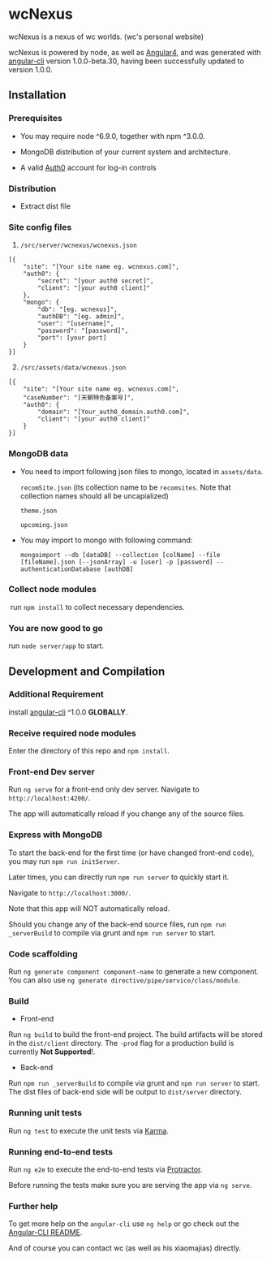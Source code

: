 # wcNexus

wcNexus is a nexus of wc worlds. (wc's personal website)

wcNexus is powered by node, as well as [Angular4](https://github.com/angular/angular), and was generated with [angular-cli](https://github.com/angular/angular-cli) version 1.0.0-beta.30, having been successfully updated to version 1.0.0.

## Installation

  ### Prerequisites

  - You may require node ^6.9.0, together with npm ^3.0.0.

  - MongoDB distribution of your current system and architecture.

  - A valid [Auth0](https://auth0.com/) account for log-in controls

  ### Distribution

  - Extract dist file

  ### Site config files

  1. `/src/server/wcnexus/wcnexus.json`

  ```
  [{
      "site": "[Your site name eg. wcnexus.com]",
      "auth0": {
          "secret": "[your auth0 secret]",
          "client": "[your auth0 client]"
      },
      "mongo": {
          "db": "[eg. wcnexus]",
          "authDB": "[eg. admin]",
          "user": "[username]",
          "password": "[password]",
          "port": [your port]
      }
  }]
  ```
  2. `/src/assets/data/wcnexus.json`


  ```
  [{
      "site": "[Your site name eg. wcnexus.com]",
      "caseNumber": "[天朝特色备案号]",
      "auth0": {
          "domain": "[Your_auth0_domain.auth0.com]",
          "client": "[your auth0 client]"
      }
  }]
  ```

  ### MongoDB data

  - You need to import following json files to mongo, located in `assets/data`.

    `recomSite.json`  (its collection name to be `recomsites`. Note that collection names should all be uncapialized)

    `theme.json`

    `upcoming.json`

  - You may import to mongo with following command:

    `mongoimport --db [dataDB] --collection [colName] --file [fileName].json [--jsonArray] -u [user] -p [password] --authenticationDatabase [authDB]`
    
    
### Collect node modules
  
  run `npm install` to collect necessary dependencies.
  
  ### You are now good to go

  run `node server/app` to start.

## Development and Compilation

  ### Additional Requirement
  install [angular-cli](https://github.com/angular/angular-cli) ^1.0.0 **GLOBALLY**.

  ### Receive required node modules

  Enter the directory of this repo and `npm install`.

  ### Front-end Dev server
  Run `ng serve` for a front-end only dev server. Navigate to `http://localhost:4200/`.

  The app will automatically reload if you change any of the source files.

  ### Express with MongoDB

  To start the back-end for the first time (or have changed front-end code), you may run `npm run initServer`.

  Later times, you can directly run `npm run server` to quickly start it.

  Navigate to `http://localhost:3000/`. 

  Note that this app will NOT automatically reload.

  Should you change any of the back-end source files, run `npm run _serverBuild` to compile via grunt and `npm run server` to start.

  ### Code scaffolding

  Run `ng generate component component-name` to generate a new component. You can also use `ng generate directive/pipe/service/class/module`.

  ### Build

  - Front-end

  Run `ng build` to build the front-end project. The build artifacts will be stored in the `dist/client` directory. The `-prod` flag for a production build is currently **Not Supported**!.

  - Back-end

  Run `npm run _serverBuild` to compile via grunt and `npm run server` to start. The dist files of back-end side will be output to `dist/server` directory.

  ### Running unit tests

  Run `ng test` to execute the unit tests via [Karma](https://karma-runner.github.io).

  ### Running end-to-end tests

  Run `ng e2e` to execute the end-to-end tests via [Protractor](http://www.protractortest.org/).

  Before running the tests make sure you are serving the app via `ng serve`.

  ### Further help

  To get more help on the `angular-cli` use `ng help` or go check out the [Angular-CLI README](https://github.com/angular/angular-cli/blob/master/README.md).

  And of course you can contact wc (as well as his xiaomajias) directly.

